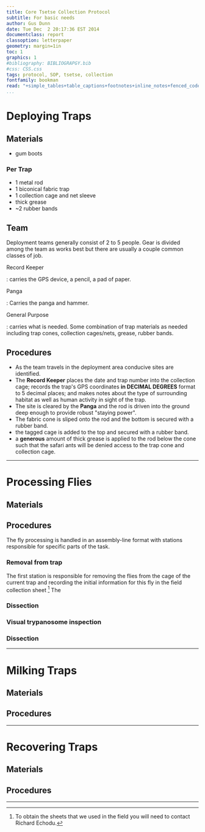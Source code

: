 ```yaml
---
title: Core Tsetse Collection Protocol
subtitle: For basic needs
author: Gus Dunn
date: Tue Dec  2 20:17:36 EST 2014
documentclass: report
classoption: letterpaper
geometry: margin=1in
toc: 1
graphics: 1
#bibliography: BIBLIOGRAPGY.bib
#css: CSS.css
tags: protocol, SOP, tsetse, collection
fontfamily: bookman
read: "+simple_tables+table_captions+footnotes+inline_notes+fenced_code_blocks+fenced_code_attributes+fancy_lists+definition_lists+superscript+subscript+tex_math_dollars"
...
```



# Deploying Traps #

## Materials ##
- gum boots

### Per Trap ###
- 1 metal rod
- 1 biconical fabric trap
- 1 collection cage and net sleeve
- thick grease
- ~2 rubber bands

## Team ##
Deployment teams generally consist of 2 to 5 people.
Gear is divided among the team as works best but there are usually a couple common classes of job.

Record Keeper

:	carries the GPS device, a pencil, a pad of paper.

Panga

:	Carries the panga and hammer.

General Purpose

:	carries what is needed. Some combination of trap materials as needed including trap cones, collection cages/nets, grease, rubber bands.

## Procedures ##
- As the team travels in the deployment area conducive sites are identified.
- The __Record Keeper__ places the date and trap number into the collection cage; records the trap's GPS coordinates __in DECIMAL DEGREES__ format to 5 decimal places; and makes notes about the type of surrounding habitat as well as human activity in sight of the trap.
- The site is cleared by the __Panga__ and the rod is driven into the ground deep enough to provide robust "staying power".
- The fabric cone is sliped onto the rod and the bottom is secured with a rubber band.
- the tagged cage is added to the top and secured with a rubber band.
- a __generous__ amount of thick grease is applied to the rod below the cone such that the safari ants will be denied access to the trap cone and collection cage.


----



# Processing Flies #

## Materials ##

## Procedures ##

The fly processing is handled in an assembly-line format with stations responsible for specific parts of the task.



### Removal from trap ###
The first station is responsible for removing the flies from the cage of the current trap and recording the initial information for this fly in the field collection sheet [^contact_richard] 
The

### Dissection ###

### Visual trypanosome inspection ###

### Dissection ###

[^contact_richard]: To obtain the sheets that we used in the field you will need to contact Richard Echodu.

----



# Milking Traps #

## Materials ##

## Procedures ##


----





# Recovering Traps #

## Materials ##

## Procedures ##


----


